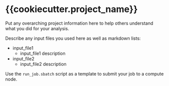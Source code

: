 # {{cookiecutter.project_name}}

Put any overarching project information here to help others understand what you did for your analysis.

Describe any input files you used here as well as markdown lists:

+ input_file1
    - input_file1 description
+ input_file2
    - input_file2 description

Use the `run_job.sbatch` script as a template to submit your job to a compute node.
